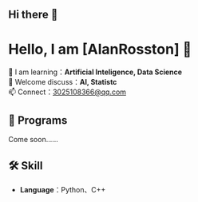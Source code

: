 ## Hi there 👋

# Hello, I am  [AlanRosston] 👋

🌱 I am learning：**Artificial Inteligence, Data Science**  
💬 Welcome discuss：**AI, Statistc**  
📫 Connect：[3025108366@qq.com](mailto:3025108366@qq.com)  

## 🚀 Programs
Come soon......

## 🛠️ Skill
- **Language**：Python、C++
